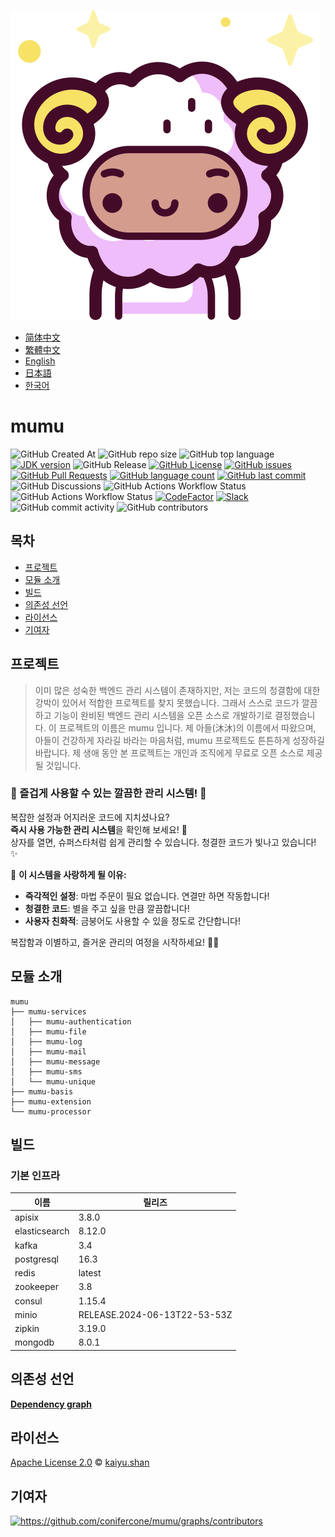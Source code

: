 ![mumu](./logo.svg)

- [简体中文](README.zh_CN.md)
- [繁體中文](README.zh_TW.md)
- [English](README.md)
- [日本語](README.ja.md)
- [한국어](README.ko.md)

# mumu

![GitHub Created At](https://img.shields.io/github/created-at/conifercone/mumu)
![GitHub repo size](https://img.shields.io/github/repo-size/conifercone/mumu)
![GitHub top language](https://img.shields.io/github/languages/top/conifercone/mumu)
[![JDK version](https://img.shields.io/badge/JDK-21+-green.svg)](https://www.oracle.com/java/technologies/javase/jdk21-archive-downloads.html)
![GitHub Release](https://img.shields.io/github/v/release/conifercone/mumu)
[![GitHub License](https://img.shields.io/github/license/conifercone/mumu)](https://github.com/conifercone/mumu)
[![GitHub issues](https://img.shields.io/github/issues/conifercone/mumu)](https://github.com/conifercone/mumu/issues)
[![GitHub Pull Requests](https://img.shields.io/github/issues-pr/conifercone/mumu)](https://github.com/conifercone/mumu/pulls)
[![GitHub language count](https://img.shields.io/github/languages/count/conifercone/mumu)](https://github.com/conifercone/mumu)
[![GitHub last commit](https://img.shields.io/github/last-commit/conifercone/mumu/develop)](https://github.com/conifercone/mumu)
![GitHub Discussions](https://img.shields.io/github/discussions/conifercone/mumu)
![GitHub Actions Workflow Status](https://img.shields.io/github/actions/workflow/status/conifercone/mumu/pmd.yml?label=PMD)
![GitHub Actions Workflow Status](https://img.shields.io/github/actions/workflow/status/conifercone/mumu/checkstyle.yml?label=Checkstyle)
[![CodeFactor](https://www.codefactor.io/repository/github/conifercone/mumu/badge/develop)](https://www.codefactor.io/repository/github/conifercone/mumu/overview/develop)
[![Slack](https://img.shields.io/badge/Slack-Join%20Our%20Community-green)](https://join.slack.com/t/mumu-community/shared_invite/zt-2ov97fcpj-bFJZmpXSp5YZWSU9zD7S5g)
![GitHub commit activity](https://img.shields.io/github/commit-activity/m/conifercone/mumu)
![GitHub contributors](https://img.shields.io/github/contributors/conifercone/mumu)

## 목차

- [프로젝트](#프로젝트)
- [모듈 소개](#모듈-소개)
- [빌드](#빌드)
- [의존성 선언](#의존성-선언)
- [라이선스](#라이선스)
- [기여자](#기여자)

## 프로젝트

> 이미 많은 성숙한 백엔드 관리 시스템이 존재하지만, 저는 코드의 청결함에 대한 강박이 있어서
> 적합한 프로젝트를 찾지 못했습니다. 그래서 스스로 코드가 깔끔하고 기능이 완비된 백엔드 관리 시스템을
> 오픈 소스로 개발하기로 결정했습니다. 이 프로젝트의 이름은 mumu 입니다. 제 아들(沐沐)의 이름에서 따왔으며,
> 아들이 건강하게 자라길 바라는 마음처럼, mumu 프로젝트도 튼튼하게 성장하길 바랍니다.
> 제 생애 동안 본 프로젝트는 개인과 조직에게 무료로 오픈 소스로 제공될 것입니다.

### 🎉 즐겁게 사용할 수 있는 깔끔한 관리 시스템! 🎉

복잡한 설정과 어지러운 코드에 지치셨나요?  
**즉시 사용 가능한 관리 시스템**을 확인해 보세요! 🎁  
상자를 열면, 슈퍼스타처럼 쉽게 관리할 수 있습니다. 청결한 코드가 빛나고 있습니다! ✨

🌟 **이 시스템을 사랑하게 될 이유:**

- **즉각적인 설정**: 마법 주문이 필요 없습니다. 연결만 하면 작동합니다!
- **청결한 코드**: 별을 주고 싶을 만큼 깔끔합니다!
- **사용자 친화적**: 금붕어도 사용할 수 있을 정도로 간단합니다!

복잡함과 이별하고, 즐거운 관리의 여정을 시작하세요! 🚀🎈

## 모듈 소개

```text
mumu
├── mumu-services
│   ├── mumu-authentication
│   ├── mumu-file
│   ├── mumu-log
│   ├── mumu-mail
│   ├── mumu-message
│   ├── mumu-sms
│   └── mumu-unique
├── mumu-basis
├── mumu-extension
└── mumu-processor
```

## 빌드

### 기본 인프라

| 이름            | 릴리즈                          |
|---------------|------------------------------|
| apisix        | 3.8.0                        |
| elasticsearch | 8.12.0                       |
| kafka         | 3.4                          |
| postgresql    | 16.3                         |
| redis         | latest                       |
| zookeeper     | 3.8                          |
| consul        | 1.15.4                       |
| minio         | RELEASE.2024-06-13T22-53-53Z |
| zipkin        | 3.19.0                       |
| mongodb       | 8.0.1                        |

## 의존성 선언

[**Dependency graph**](https://github.com/conifercone/mumu/network/dependencies)

## 라이선스

[Apache License 2.0](LICENSE) © <a href="mailto:kaiyu.shan@outlook.com">kaiyu.shan</a>

## 기여자

<a href="https://github.com/conifercone/mumu/graphs/contributors">
  <img src="https://contrib.rocks/image?repo=conifercone/mumu"  alt="https://github.com/conifercone/mumu/graphs/contributors"/>
</a> 

